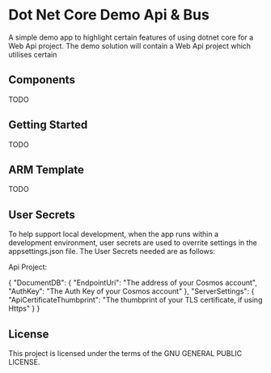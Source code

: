 # Dot Net Core Demo Api & Bus

A simple demo app to highlight certain features of using dotnet core for a Web Api project. The demo solution will contain a Web Api project which utilises certain 

## Components

TODO

## Getting Started

TODO

## ARM Template

TODO

## User Secrets

To help support local development, when the app runs within a development environment, user secrets are used to overrite settings in the appsettings.json file. The User Secrets needed are as follows:

Api Project:

{
    "DocumentDB": {
        "EndpointUri": "The address of your Cosmos account",
        "AuthKey": "The Auth Key of your Cosmos account"
    },
    "ServerSettings": {
        "ApiCertificateThumbprint": "The thumbprint of your TLS certificate, if using Https"
    }
}

## License

This project is licensed under the terms of the GNU GENERAL PUBLIC LICENSE.
